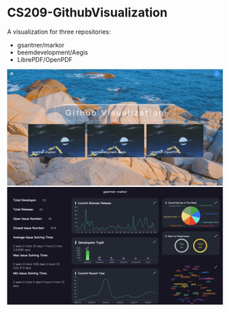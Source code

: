 # CS209-GithubVisualization

A visualization for three repositories:

- gsantner/markor
- beemdevelopment/Aegis
- LibrePDF/OpenPDF

 ![home](pic/home.png)
 ![visualization](pic/visualization.png)

